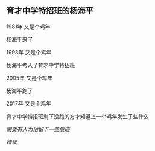 ## 育才中学特招班的杨海平

1981年 又是个鸡年

杨海平来了

1993年 又是个鸡年

杨海平考入了育才中学特招班

2005年 又是个鸡年

杨海平跑了

2017年 又是个鸡年

育才中学特招班剩下没跑的方才知道上一个鸡年发生了些什么

_需要有人为他留下一些痕迹_

_待续_
